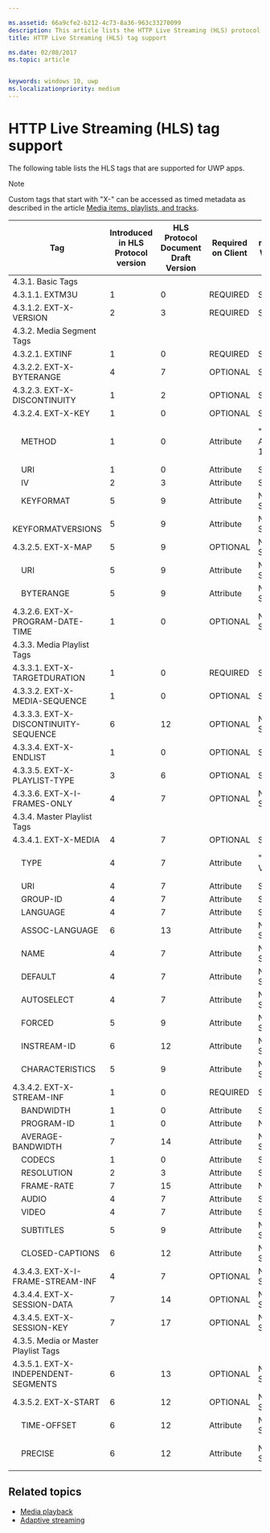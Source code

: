 ```yaml
---

ms.assetid: 66a9cfe2-b212-4c73-8a36-963c33270099
description: This article lists the HTTP Live Streaming (HLS) protocol tags supported for UWP apps.
title: HTTP Live Streaming (HLS) tag support

ms.date: 02/08/2017
ms.topic: article


keywords: windows 10, uwp
ms.localizationpriority: medium
---
```


# HTTP Live Streaming (HLS) tag support
The following table lists the HLS tags that are supported for UWP apps.

> [!NOTE] 
> Custom tags that start with "X-" can be accessed as timed metadata as described in the article [Media items, playlists, and tracks](media-playback-with-mediasource.md).

|Tag |Introduced in HLS Protocol version|HLS Protocol Document Draft Version|Required on Client|July release of Windows 10|Windows 10, Version 1511|Windows 10, Version 1607 |
|---------------------|-----------|--------------|---------|--------------|-----|-----|
|4.3.1.  Basic Tags                 |             |                   |         |             |     |    |
| 4.3.1.1.  EXTM3U |1|0|REQUIRED|Supported|Supported|Supported|
| 4.3.1.2.  EXT-X-VERSION |2|3|REQUIRED|Supported|Supported|Supported
|4.3.2.  Media Segment Tags                 |             |                   |         |             |     |    | 
| 4.3.2.1.  EXTINF  |1|0|REQUIRED|Supported|Supported|Supported
| 4.3.2.2.  EXT-X-BYTERANGE |4|7|OPTIONAL|Supported|Supported|Supported|
| 4.3.2.3.  EXT-X-DISCONTINUITY |1|2|OPTIONAL|Supported|Supported|Supported|
| 4.3.2.4.  EXT-X-KEY |1|0|OPTIONAL|Supported|Supported|Supported|
|&nbsp;&nbsp;&nbsp; METHOD|1|0|Attribute|"NONE, AES-128"|"NONE, AES-128"|"NONE, AES-128, SAMPLE-AES"|
|&nbsp;&nbsp;&nbsp; URI|1|0|Attribute|Supported|Supported|Supported|
|&nbsp;&nbsp;&nbsp; IV|2|3|Attribute|Supported|Supported|Supported|
|&nbsp;&nbsp;&nbsp; KEYFORMAT|5|9|Attribute|Not Supported|Not Supported|Not Supported|
|&nbsp;&nbsp;&nbsp; KEYFORMATVERSIONS|5|9|Attribute|Not Supported|Not Supported|Not Supported|
| 4.3.2.5.  EXT-X-MAP |5|9|OPTIONAL|Not Supported|Not Supported|Not Supported|
|&nbsp;&nbsp;&nbsp; URI|5|9|Attribute|Not Supported|Not Supported|Not Supported|
|&nbsp;&nbsp;&nbsp; BYTERANGE|5|9|Attribute|Not Supported|Not Supported|Not Supported|
| 4.3.2.6.  EXT-X-PROGRAM-DATE-TIME |1|0|OPTIONAL|Not Supported|Not Supported|Not Supported|
|4.3.3.  Media Playlist Tags                 |             |                   |         |             |     |    | 
| 4.3.3.1.  EXT-X-TARGETDURATION  |1|0|REQUIRED|Supported|Supported|Supported|
| 4.3.3.2.  EXT-X-MEDIA-SEQUENCE  |1|0|OPTIONAL|Supported|Supported|Supported|
| 4.3.3.3.  EXT-X-DISCONTINUITY-SEQUENCE|6|12|OPTIONAL|Not Supported|Not Supported|Not Supported|
| 4.3.3.4.  EXT-X-ENDLIST |1|0|OPTIONAL|Supported|Supported|Supported|
| 4.3.3.5.  EXT-X-PLAYLIST-TYPE |3|6|OPTIONAL|Supported|Supported|Supported|
| 4.3.3.6.  EXT-X-I-FRAMES-ONLY |4|7|OPTIONAL|Not Supported|Not Supported|Not Supported|
|4.3.4.  Master Playlist Tags                 |             |                   |         |             |     |    |
| 4.3.4.1.  EXT-X-MEDIA |4|7|OPTIONAL|Supported|Supported|Supported|
|&nbsp;&nbsp;&nbsp;  TYPE|4|7|Attribute|"AUDIO, VIDEO"|"AUDIO, VIDEO"|"AUDIO, VIDEO, SUBTITLES"|
|&nbsp;&nbsp;&nbsp;  URI|4|7|Attribute|Supported|Supported|Supported|
|&nbsp;&nbsp;&nbsp;  GROUP-ID|4|7|Attribute|Supported|Supported|Supported|
|&nbsp;&nbsp;&nbsp;  LANGUAGE|4|7|Attribute|Supported|Supported|Supported|
|&nbsp;&nbsp;&nbsp;  ASSOC-LANGUAGE|6|13|Attribute|Not Supported|Not Supported|Not Supported|
|&nbsp;&nbsp;&nbsp;  NAME|4|7|Attribute|Not Supported|Not Supported|Supported|
|&nbsp;&nbsp;&nbsp;  DEFAULT|4|7|Attribute|Not Supported|Not Supported|Not Supported|
|&nbsp;&nbsp;&nbsp;  AUTOSELECT|4|7|Attribute|Not Supported|Not Supported|Not Supported|
|&nbsp;&nbsp;&nbsp;  FORCED|5|9|Attribute|Not Supported|Not Supported|Not Supported|
|&nbsp;&nbsp;&nbsp;  INSTREAM-ID|6|12|Attribute|Not Supported|Not Supported|Not Supported|
|&nbsp;&nbsp;&nbsp;  CHARACTERISTICS|5|9|Attribute|Not Supported|Not Supported|Not Supported|
| 4.3.4.2.  EXT-X-STREAM-INF  |1|0|REQUIRED|Supported|Supported|Supported|
|&nbsp;&nbsp;&nbsp;  BANDWIDTH|1|0|Attribute|Supported|Supported|Supported|
|&nbsp;&nbsp;&nbsp;  PROGRAM-ID|1|0|Attribute|NA|NA|NA|
|&nbsp;&nbsp;&nbsp;  AVERAGE-BANDWIDTH|7|14|Attribute|Not Supported|Not Supported|Not Supported|
|&nbsp;&nbsp;&nbsp;  CODECS|1|0|Attribute|Supported|Supported|Supported|
|&nbsp;&nbsp;&nbsp;  RESOLUTION|2|3|Attribute|Supported|Supported|Supported|
|&nbsp;&nbsp;&nbsp;  FRAME-RATE|7|15|Attribute|NA|NA|NA|
|&nbsp;&nbsp;&nbsp;  AUDIO|4|7|Attribute|Supported|Supported|Supported|
|&nbsp;&nbsp;&nbsp;  VIDEO|4|7|Attribute|Supported|Supported|Supported|
|&nbsp;&nbsp;&nbsp;  SUBTITLES|5|9|Attribute|Not Supported|Not Supported|Supported|
|&nbsp;&nbsp;&nbsp;  CLOSED-CAPTIONS|6|12|Attribute|Not Supported|Not Supported|Not Supported|
| 4.3.4.3.  EXT-X-I-FRAME-STREAM-INF  |4|7|OPTIONAL|Not Supported|Not Supported|Not Supported|
| 4.3.4.4.  EXT-X-SESSION-DATA  |7|14|OPTIONAL|Not Supported|Not Supported|Not Supported|
| 4.3.4.5.  EXT-X-SESSION-KEY |7|17|OPTIONAL|Not Supported|Not Supported|Not Supported|
|4.3.5.  Media or Master Playlist Tags                  |             |                   |         |             |     |    |
| 4.3.5.1.  EXT-X-INDEPENDENT-SEGMENTS |6|13|OPTIONAL|Not Supported|Supported|Supported|
| 4.3.5.2.  EXT-X-START  |6|12|OPTIONAL|Not Supported|Partially Supported|Partially Supported|
|&nbsp;&nbsp;&nbsp;  TIME-OFFSET|6|12|Attribute|Not Supported|Supported|Supported|
|&nbsp;&nbsp;&nbsp;  PRECISE|6|12|Attribute|Not Supported|Default "NO" supported|Default "NO" supported|



## Related topics

* [Media playback](media-playback.md)
* [Adaptive streaming](adaptive-streaming.md)
 

 




